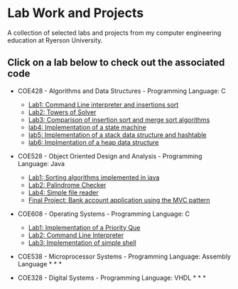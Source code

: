 # Lab Work and Projects 
A collection of selected labs and projects from my computer engineering education at Ryerson University.

## Click on a lab below to check out the associated code
* COE428 - Algorithms and Data Structures - Programming Language: C 
  * [Lab1: Command Line interpreter and insertions sort](/COE428/lab1/)
  * [Lab2: Towers of Solver](/COE428/lab2/)
  * [Lab3: Comparison of insertion sort and merge sort algorithms](/COE428/lab3/)
  * [lab4: Implementation of a state machine](/COE428/lab4/)
  * [lab5: Implementation of a stack data structure and hashtable](/COE428/lab5/) 
  * [lab6: Implmentation of a heap data structure](/COE428/lab6/)
  
* COE528 - Object Oriented Design and Analysis - Programming Language: Java 
  * [Lab1: Sorting algorithms implemented in java](/COE528/lab1) 
  * [Lab2: Palindrome Checker](/COE528/lab2/Ex2)
  * [Lab4: Simple file reader](/COE528/lab4/Ex1)
  * [Final Project: Bank account application using the MVC pattern](/COE528/project) 
  
* COE608 - Operating Systems - Programming Language: C
  * [Lab1: Implementation of a Priority Que](/COE628/lab1) 
  * [Lab2: Command Line Interpreter](/COE628/lab2)
  * [Lab3: Implementation of simple shell](/COE628/lab3) 

* COE538 - Microprocessor Systems - Programming Language: Assembly Language 
  *
  *
  *

* COE328 - Digital Systems - Programming Language: VHDL 
  *
  *
  *
